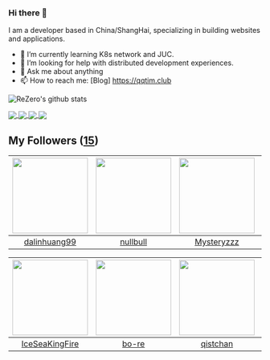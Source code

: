 ### Hi there 👋

  I am a developer based in China/ShangHai, specializing in building websites and applications.
  
  - 🌱 I’m currently learning K8s network and JUC.
  - 🤔 I’m looking for help with distributed development experiences.
  - 💬 Ask me about anything
  - 📫 How to reach me: [Blog] https://qqtim.club
  
  
  ![ReZero's github stats](https://github-readme-stats.vercel.app/api?username=rezeros&show_icons=true&title_color=fff&icon_color=79ff97&text_color=9f9f9f&bg_color=151515)
  
  
  <a href="https://github.com/rezeros">
<img align="center" src="https://github-readme-stats.vercel.app/api/top-langs/?username=rezeros&layout=compact" />
  </a>
  <a href="https://github.com/rezeros/zit">
<img align="center" src="https://github-readme-stats.vercel.app/api/pin/?username=rezeros&repo=zit&title_color=fff&icon_color=79ff97&text_color=9f9f9f&bg_color=151515" />
  </a>
  <a href="https://github.com/rezeros/zerobox">
<img align="center" src="https://github-readme-stats.vercel.app/api/pin/?username=rezeros&repo=zerobox&title_color=fff&icon_color=79ff97&text_color=9f9f9f&bg_color=151515" />
  </a>
  <a href="https://github.com/rezeros/leetcode">
<img align="center" src="https://github-readme-stats.vercel.app/api/pin/?username=rezeros&repo=leetcode&title_color=fff&icon_color=79ff97&text_color=9f9f9f&bg_color=151515" />
  </a>
 
  

## My Followers ([15](https://github.com/ReZeroS?tab=followers))

| <img src="https://avatars2.githubusercontent.com/u/6508763?v=4" width="150" height="150" /> | <img src="https://avatars2.githubusercontent.com/u/28078734?v=4" width="150" height="150" /> | <img src="https://avatars2.githubusercontent.com/u/39089451?v=4" width="150" height="150" /> | <img src="https://avatars1.githubusercontent.com/u/36908291?v=4" width="150" height="150" /> |
| :-----------------------------------------------------------------------------------------: | :------------------------------------------------------------------------------------------: | :------------------------------------------------------------------------------------------: | :------------------------------------------------------------------------------------------: |
|                       [dalinhuang99](https://github.com/dalinhuang99)                       |                            [nullbull](https://github.com/nullbull)                           |                          [Mysteryzzz](https://github.com/Mysteryzzz)                         |                          [ljtnicehrx](https://github.com/ljtnicehrx)                         |

| <img src="https://avatars3.githubusercontent.com/u/34676280?v=4" width="150" height="150" /> | <img src="https://avatars2.githubusercontent.com/u/47686772?v=4" width="150" height="150" /> | <img src="https://avatars2.githubusercontent.com/u/11344747?v=4" width="150" height="150" /> | <img src="https://avatars2.githubusercontent.com/u/11921874?v=4" width="150" height="150" /> |
| :------------------------------------------------------------------------------------------: | :------------------------------------------------------------------------------------------: | :------------------------------------------------------------------------------------------: | :------------------------------------------------------------------------------------------: |
|                      [IceSeaKingFire](https://github.com/IceSeaKingFire)                     |                               [bo-re](https://github.com/bo-re)                              |                            [qistchan](https://github.com/qistchan)                           |                         [webshell520](https://github.com/webshell520)                        |